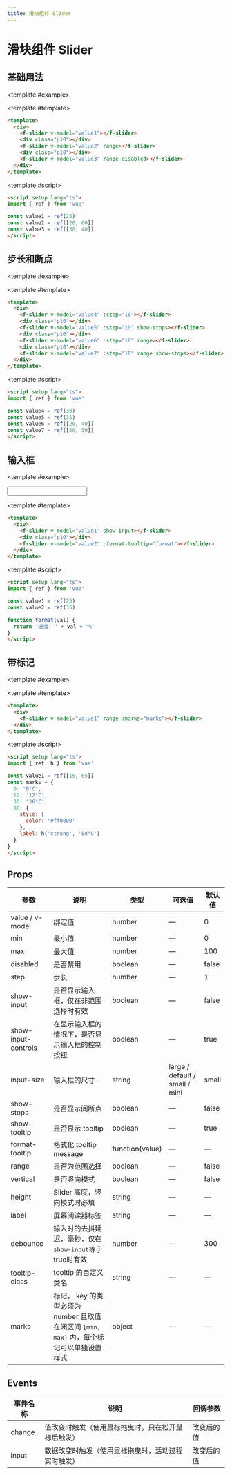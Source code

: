 ```yaml
---
title: 滑块组件 Slider
---
```


<script setup>
import Basic from './demo/Slider/Basic.vue'
import Step from './demo/Slider/Step.vue'
import Input from './demo/Slider/Input.vue'
import Mark from './demo/Slider/Mark.vue'
</script>

# 滑块组件 Slider

<card>

## 基础用法

<template #example>

  <Basic/>
  
</template>

<template #template>

```html
<template>
  <div>
    <f-slider v-model="value1"></f-slider>
    <div class="p10"></div>
    <f-slider v-model="value2" range></f-slider>
    <div class="p10"></div>
    <f-slider v-model="value3" range disabled></f-slider>
  </div>
</template>
```

</template>

<template #script>

```html
<script setup lang="ts">
import { ref } from 'vue'

const value1 = ref(25)
const value2 = ref([20, 60])
const value3 = ref([30, 40])
</script>
```

</template>

</card>

<card>

## 步长和断点

<template #example>

  <Step/>
  
</template>

<template #template>

```html
<template>
  <div>
    <f-slider v-model="value4" :step="10"></f-slider>
    <div class="p10"></div>
    <f-slider v-model="value5" :step="10" show-stops></f-slider>
    <div class="p10"></div>
    <f-slider v-model="value6" :step="10" range></f-slider>
    <div class="p10"></div>
    <f-slider v-model="value7" :step="10" range show-stops></f-slider>
  </div>
</template>
```

</template>

<template #script>

```html
<script setup lang="ts">
import { ref } from 'vue'

const value4 = ref(30)
const value5 = ref(35)
const value6 = ref([20, 40])
const value7 = ref([30, 50])
</script>
```

</template>

</card>

<card>

## 输入框

<template #example>

  <Input/>
  
</template>

<template #template>

```html
<template>
  <div>
    <f-slider v-model="value1" show-input></f-slider>
    <div class="p10"></div>
    <f-slider v-model="value2" :format-tooltip="format"></f-slider>
  </div>
</template>
```

</template>

<template #script>

```html
<script setup lang="ts">
import { ref } from 'vue'

const value1 = ref(25)
const value2 = ref(35)

function format(val) {
  return '进度: ' + val + '%'
}
</script>
```

</template>

</card>

<card>

## 带标记

<template #example>

  <Mark/>
  
</template>

<template #template>

```html
<template>
  <div>
    <f-slider v-model="value1" range :marks="marks"></f-slider>
  </div>
</template>
```

</template>

<template #script>

```html
<script setup lang="ts">
import { ref, h } from 'vue'

const value1 = ref([15, 65])
const marks = {
  0: '0°C',
  12: '12°C',
  36: '36°C',
  88: {
    style: {
      color: '#ff0000'
    },
    label: h('strong', '88°C')
  }
}
</script>
```

</template>

</card>

## Props

| 参数                | 说明                                                                                    | 类型            | 可选值                         | 默认值 |
| ------------------- | --------------------------------------------------------------------------------------- | --------------- | ------------------------------ | ------ |
| value / v-model     | 绑定值                                                                                  | number          | —                              | 0      |
| min                 | 最小值                                                                                  | number          | —                              | 0      |
| max                 | 最大值                                                                                  | number          | —                              | 100    |
| disabled            | 是否禁用                                                                                | boolean         | —                              | false  |
| step                | 步长                                                                                    | number          | —                              | 1      |
| show-input          | 是否显示输入框，仅在非范围选择时有效                                                    | boolean         | —                              | false  |
| show-input-controls | 在显示输入框的情况下，是否显示输入框的控制按钮                                          | boolean         | —                              | true   |
| input-size          | 输入框的尺寸                                                                            | string          | large / default / small / mini | small  |
| show-stops          | 是否显示间断点                                                                          | boolean         | —                              | false  |
| show-tooltip        | 是否显示 tooltip                                                                        | boolean         | —                              | true   |
| format-tooltip      | 格式化 tooltip message                                                                  | function(value) | —                              | —      |
| range               | 是否为范围选择                                                                          | boolean         | —                              | false  |
| vertical            | 是否竖向模式                                                                            | boolean         | —                              | false  |
| height              | Slider 高度，竖向模式时必填                                                             | string          | —                              | —      |
| label               | 屏幕阅读器标签                                                                          | string          | —                              | —      |
| debounce            | 输入时的去抖延迟，毫秒，仅在`show-input`等于true时有效                                  | number          | —                              | 300    |
| tooltip-class       | tooltip 的自定义类名                                                                    | string          | —                              | —      |
| marks               | 标记， key 的类型必须为 number 且取值在闭区间 `[min, max]` 内，每个标记可以单独设置样式 | object          | —                              | —      |

## Events

| 事件名称 | 说明                                               | 回调参数   |
| -------- | -------------------------------------------------- | ---------- |
| change   | 值改变时触发（使用鼠标拖曳时，只在松开鼠标后触发） | 改变后的值 |
| input    | 数据改变时触发（使用鼠标拖曳时，活动过程实时触发） | 改变后的值 |
